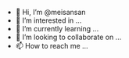 - 👋 Hi, I’m @meisansan
- 👀 I’m interested in ...
- 🌱 I’m currently learning ...
- 💞️ I’m looking to collaborate on ...
- 📫 How to reach me ...

<!---
meisansan/meisansan is a ✨ special ✨ repository because its `README.md` (this file) appears on your GitHub profile.
You can click the Preview link to take a look at your changes.
--->
